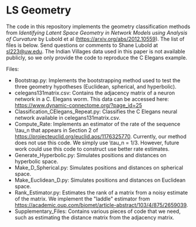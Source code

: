 # LS Geometry

The code in this repository implements the geometry classification methods from *Identifying Latent Space Geometry in Network Models using Analysis of Curvature* by Lubold et al (https://arxiv.org/abs/2012.10559). The list of files is below. Send questions or comments to Shane Lubold at sl223@uw.edu.
The Indian Villages data used in this paper is not available publicly, so we only provide the code to reproduce the C Elegans example.

Files:
- Bootstrap.py: Implements the bootstrapping method used to test the three geometry hypotheses (Euclidean, spherical, and hyperbolic). 
- celegans131matrix.csv: Contains the adjacency matrix of a neuron network in a C. Elegans worm. This data can be accessed here: https://www.dynamic-connectome.org/?page_id=25
- Classification_CElegans_Repeat.py: Classifies the C Elegans neural network available in celegans131matrix.csv. 
- Compute_Rate: Implements an estimator of the rate of the sequence \tau_n that appears in Section 2 of https://projecteuclid.org/euclid.aos/1176325770. Currently, our method does not use this code. We simply use \tau_n = 1/3. However, future work could use this code to construct use better rate estimates. 
- Generate_Hyperbolic.py: Simulates positions and distances on hyperbolic space.
- Make_D_Spherical.py: Simulates positions and distances on spherical space. 
- Make_Euclidean_D.py: Simulates positions and distances on Euclidean space. 
- Rank_Estimator.py: Estimates the rank of a matrix from a noisy estimate of the matrix. We implement the "laddle" estimator from https://academic.oup.com/biomet/article-abstract/103/4/875/2659039. 
- Supplementary_Files: Contains various pieces of code that we need, such as estimating the distance matrix from the adjacency matrix.

